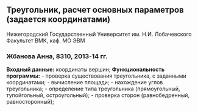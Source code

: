 ﻿## Треугольник, расчет основных параметров (задается координатами)   
 
Нижегородский Государственный Университет им. Н.И. Лобачевского    
Факультет ВМК, каф. МО ЭВМ  

### Жбанова Анна, 8310, 2013-14 гг. 

**Входный данные:** 
	координаты вершин; 
**Функциональность программы:** 
	- проверка существования треугольника, с заданными координатами; 
	- вычисление площади; 
	- нахождение углов треугольника; 
	- определение типа треугольника (прямоугольный, тупойгольный, остроугольный); 
	- проверка сторон (равнобедренный, равносторонный); 

